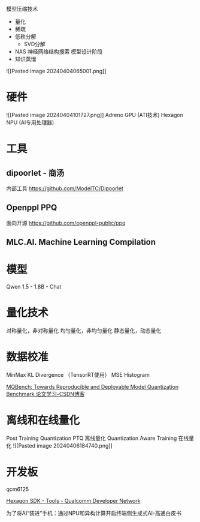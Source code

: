 模型压缩技术
- 量化
- 稀疏
- 低秩分解
  - SVD分解
- NAS 神经网络结构搜索 模型设计阶段
- 知识蒸馏


![[Pasted image 20240404065001.png]]

# 硬件

![[Pasted image 20240404101727.png]]
Adreno GPU (ATI技术)
Hexagon NPU (AI专用处理器)

# 工具

## dipoorlet - 商汤
内部工具
https://github.com/ModelTC/Dipoorlet

## Openppl PPQ
面向开源
https://github.com/openppl-public/ppq

## MLC.AI.  Machine Learning Compilation



# 模型
Qwen 1.5 - 1.8B - Chat



# 量化技术
对称量化，非对称量化
均匀量化，非均匀量化
静态量化，动态量化


# 数据校准
MinMax
KL Divergence （TensorRT使用）
MSE
Histogram



[MQBench: Towards Reproducible and Deployable Model Quantization Benchmark 论文学习-CSDN博客](https://blog.csdn.net/qq_31993233/article/details/123893593)

# 离线和在线量化
Post Training Quantization PTQ 离线量化
Quantization Aware Training 在线量化
![[Pasted image 20240406184740.png]]

# 开发板
qcm6125

[Hexagon SDK - Tools - Qualcomm Developer Network](https://developer.qualcomm.com/software/hexagon-dsp-sdk/tools)

为了将AI“装进”手机：通过NPU和异构计算开启终端侧生成式AI-高通白皮书